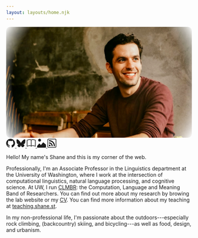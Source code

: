 ```yaml
---
layout: layouts/home.njk
---
```



<div class="m-3 float-end w-25">
    <img src="./shane_headshot.png" alt="Photo of Shane Steinert-Threlkeld from " style="mask-image: radial-gradient( circle at center, rgba(0, 0, 0, 1) 80%, rgba(0, 0, 0, 0) 100%); mask-composite: intersect; border-radius: 10px;" />
<div class="text-center mt-2">
    <a href="https://github.com/shanest/" class="p-2 link-underline link-underline-opacity-0">
        <svg xmlns="http://www.w3.org/2000/svg" width="24" height="24" fill="currentColor" class="bi bi-github" viewBox="0 0 16 16">
            <path d="M8 0C3.58 0 0 3.58 0 8c0 3.54 2.29 6.53 5.47 7.59.4.07.55-.17.55-.38 0-.19-.01-.82-.01-1.49-2.01.37-2.53-.49-2.69-.94-.09-.23-.48-.94-.82-1.13-.28-.15-.68-.52-.01-.53.63-.01 1.08.58 1.23.82.72 1.21 1.87.87 2.33.66.07-.52.28-.87.51-1.07-1.78-.2-3.64-.89-3.64-3.95 0-.87.31-1.59.82-2.15-.08-.2-.36-1.02.08-2.12 0 0 .67-.21 2.2.82.64-.18 1.32-.27 2-.27s1.36.09 2 .27c1.53-1.04 2.2-.82 2.2-.82.44 1.1.16 1.92.08 2.12.51.56.82 1.27.82 2.15 0 3.07-1.87 3.75-3.65 3.95.29.25.54.73.54 1.48 0 1.07-.01 1.93-.01 2.2 0 .21.15.46.55.38A8.01 8.01 0 0 0 16 8c0-4.42-3.58-8-8-8" />
        </svg>
    </a>
    <a href="https://bsky.app/profile/shanest.bsky.social" class="p-2 link-underline link-underline-opacity-0">
        <svg xmlns="http://www.w3.org/2000/svg" width="24" height="24" fill="currentColor" class="bi bi-bluesky" viewBox="0 0 16 16">
            <path d="M3.468 1.948C5.303 3.325 7.276 6.118 8 7.616c.725-1.498 2.698-4.29 4.532-5.668C13.855.955 16 .186 16 2.632c0 .489-.28 4.105-.444 4.692-.572 2.04-2.653 2.561-4.504 2.246 3.236.551 4.06 2.375 2.281 4.2-3.376 3.464-4.852-.87-5.23-1.98-.07-.204-.103-.3-.103-.218 0-.081-.033.014-.102.218-.379 1.11-1.855 5.444-5.231 1.98-1.778-1.825-.955-3.65 2.28-4.2-1.85.315-3.932-.205-4.503-2.246C.28 6.737 0 3.12 0 2.632 0 .186 2.145.955 3.468 1.948"/>
        </svg>
    </a>
    <a href="https://bookshop.org/shop/shanest" class="p-2 link-underline link-underline-opacity-0">
        <svg xmlns="http://www.w3.org/2000/svg" width="24" height="24" fill="currentColor" class="bi bi-book" viewBox="0 0 16 16">
            <path d="M1 2.828c.885-.37 2.154-.769 3.388-.893 1.33-.134 2.458.063 3.112.752v9.746c-.935-.53-2.12-.603-3.213-.493-1.18.12-2.37.461-3.287.811zm7.5-.141c.654-.689 1.782-.886 3.112-.752 1.234.124 2.503.523 3.388.893v9.923c-.918-.35-2.107-.692-3.287-.81-1.094-.111-2.278-.039-3.213.492zM8 1.783C7.015.936 5.587.81 4.287.94c-1.514.153-3.042.672-3.994 1.105A.5.5 0 0 0 0 2.5v11a.5.5 0 0 0 .707.455c.882-.4 2.303-.881 3.68-1.02 1.409-.142 2.59.087 3.223.877a.5.5 0 0 0 .78 0c.633-.79 1.814-1.019 3.222-.877 1.378.139 2.8.62 3.681 1.02A.5.5 0 0 0 16 13.5v-11a.5.5 0 0 0-.293-.455c-.952-.433-2.48-.952-3.994-1.105C10.413.809 8.985.936 8 1.783"/>
        </svg>
    </a>
    <a href="https://www.mountainproject.com/user/200544788/shane-steinert-threlkeld" class="p-2 link-underline link-underline-opacity-0">
        <svg xmlns="http://www.w3.org/2000/svg" width="24" height="24" fill="currentColor" class="bi bi-image-alt" viewBox="0 0 16 16">
            <path d="M7 2.5a2.5 2.5 0 1 1-5 0 2.5 2.5 0 0 1 5 0m4.225 4.053a.5.5 0 0 0-.577.093l-3.71 4.71-2.66-2.772a.5.5 0 0 0-.63.062L.002 13v2a1 1 0 0 0 1 1h14a1 1 0 0 0 1-1v-4.5z"/>
        </svg>
    </a>
    <a href="/feed/feed.xml" class="p-2 link-underline link-underline-opacity-0">
        <svg xmlns="http://www.w3.org/2000/svg" width="24" height="24" fill="currentColor" class="bi bi-rss" viewBox="0 0 16 16">
            <path d="M14 1a1 1 0 0 1 1 1v12a1 1 0 0 1-1 1H2a1 1 0 0 1-1-1V2a1 1 0 0 1 1-1zM2 0a2 2 0 0 0-2 2v12a2 2 0 0 0 2 2h12a2 2 0 0 0 2-2V2a2 2 0 0 0-2-2z"/>
            <path d="M5.5 12a1.5 1.5 0 1 1-3 0 1.5 1.5 0 0 1 3 0m-3-8.5a1 1 0 0 1 1-1c5.523 0 10 4.477 10 10a1 1 0 1 1-2 0 8 8 0 0 0-8-8 1 1 0 0 1-1-1m0 4a1 1 0 0 1 1-1 6 6 0 0 1 6 6 1 1 0 1 1-2 0 4 4 0 0 0-4-4 1 1 0 0 1-1-1"/>
        </svg>
    </a>
</div>
</div>


Hello!  My name's Shane and this is my corner of the web. <!-- [my corner of the web](blog/my-corner-web.md). -->

Professionally, I'm an Associate Professor in the Linguistics department at the University of Washington, where I work at the intersection of computational linguistics, natural language processing, and cognitive science.  At UW, I run [CLMBR](https://clmbr.shane.st): the Computation, Language and Meaning Band of Researchers. You can find out more about my research by browing the lab website or my [CV](/cv/).  You can find more information about my teaching at [teaching.shane.st](https://teaching.shane.st).

In my non-professional life, I'm passionate about the outdoors---especially rock climbing, (backcountry) skiing, and bicycling---as well as food, design, and urbanism.

